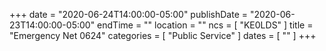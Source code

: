 +++
date = "2020-06-24T14:00:00-05:00"
publishDate = "2020-06-23T14:00:00-05:00"
endTime = ""
location = ""
ncs = [ "KE0LDS" ]
title = "Emergency Net 0624"
categories = [ "Public Service" ]
dates = [ "" ]
+++
